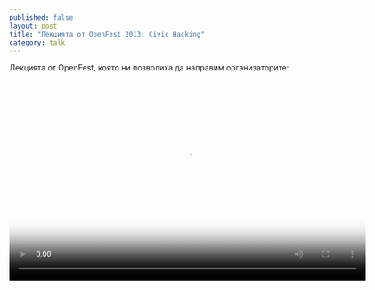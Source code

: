 ```yaml
---
published: false
layout: post
title: "Лекцията от OpenFest 2013: Civic Hacking"
category: talk
---
```


Лекцията от OpenFest, която ни позволиха да направим организаторите:

<video width="640" height="360" preload="auto" controls poster="http://leanbackplayer.com/videos/poster/elephants_dream_640x360.jpg">
		<source src="http://leanbackplayer.com/videos/360p/elephants_dream_640x360_2.30.mp4" type='video/mp4; codecs="avc1.42E01E, mp4a.40.2"' />

		<object class="leanback-player-flash-fallback" width="640" height="360" type="application/x-shockwave-flash" data="http://releases.flowplayer.org/swf/flowplayer.swf">
			<param name="movie" value="http://releases.flowplayer.org/swf/flowplayer.swf" />
			<param name="allowFullScreen" value="true" />
			<param name="wmode" value="opaque" />
			<param name="bgcolor" value="#000000" />
			<param name="flashVars" value="config={'playlist':['http://leanbackplayer.com/videos/poster/elephants_dream_640x360.jpg', 
					{'url':'http://leanbackplayer.com/videos/360p/elephants_dream_640x360_2.30.mp4','autoPlay':false,'autobuffering':true}]}" />
		</object>

		<div class="leanback-player-html-fallback" style="width: 640px; height: 360px;">
			<img src="http://leanbackplayer.com/videos/poster/elephants_dream_640x360.jpg" width="640" height="360" alt="Poster Image" 
				title="No HTML5-Video playback capabilities found. Please download the video(s) below." />
			<div>
				<strong>Download Video:</strong>
				<a href="http://leanbackplayer.com/videos/360p/elephants_dream_640x360_2.30.mp4">.mp4</a>
			</div>
		</div>
</video>